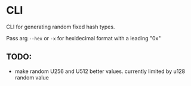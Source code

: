 # CLI
CLI for generating random fixed hash types.

Pass arg `--hex` or `-x` for hexidecimal format with a leading "0x"

## TODO:
- make random U256 and U512 better values. currently limited by u128 random value